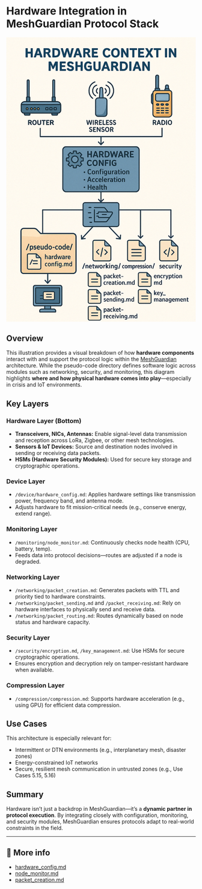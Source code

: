 # Hardware Integration in MeshGuardian Protocol Stack

![Hardware Integration Diagram](./hardware_integration_diagram.png)

## Overview

This illustration provides a visual breakdown of how **hardware components** interact with and support the protocol logic within the [MeshGuardian](https://github.com/macleen/meshguardian) architecture. While the pseudo-code directory defines software logic across modules such as networking, security, and monitoring, this diagram highlights **where and how physical hardware comes into play**—especially in crisis and IoT environments.

## Key Layers

### Hardware Layer (Bottom)
- **Transceivers, NICs, Antennas:** Enable signal-level data transmission and reception across LoRa, Zigbee, or other mesh technologies.
- **Sensors & IoT Devices:** Source and destination nodes involved in sending or receiving data packets.
- **HSMs (Hardware Security Modules):** Used for secure key storage and cryptographic operations.

### Device Layer
- `/device/hardware_config.md`: Applies hardware settings like transmission power, frequency band, and antenna mode.
- Adjusts hardware to fit mission-critical needs (e.g., conserve energy, extend range).

### Monitoring Layer
- `/monitoring/node_monitor.md`: Continuously checks node health (CPU, battery, temp).
- Feeds data into protocol decisions—routes are adjusted if a node is degraded.

### Networking Layer
- `/networking/packet_creation.md`: Generates packets with TTL and priority tied to hardware constraints.
- `/networking/packet_sending.md` and `/packet_receiving.md`: Rely on hardware interfaces to physically send and receive data.
- `/networking/packet_routing.md`: Routes dynamically based on node status and hardware capacity.

### Security Layer
- `/security/encryption.md`, `/key_management.md`: Use HSMs for secure cryptographic operations.
- Ensures encryption and decryption rely on tamper-resistant hardware when available.

### Compression Layer
- `/compression/compression.md`: Supports hardware acceleration (e.g., using GPU) for efficient data compression.

## Use Cases

This architecture is especially relevant for:
- Intermittent or DTN environments (e.g., interplanetary mesh, disaster zones)
- Energy-constrained IoT networks
- Secure, resilient mesh communication in untrusted zones (e.g., Use Cases 5.15, 5.16)

## Summary

Hardware isn’t just a backdrop in MeshGuardian—it’s a **dynamic partner in protocol execution**. By integrating closely with configuration, monitoring, and security modules, MeshGuardian ensures protocols adapt to real-world constraints in the field.

---

## 📁 More info

- [hardware_config.md](hardware_config.md)
- [node_monitor.md](./../monitoring/node_monitor.md)
- [packet_creation.md](./../networking/packet_creation.md)